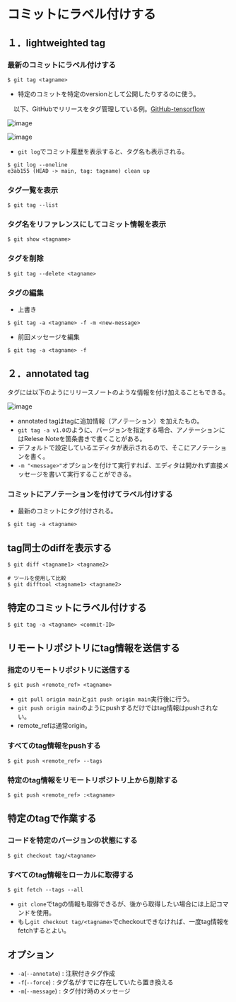 # コミットにラベル付けする

## １．lightweighted tag

### 最新のコミットにラベル付けする

```
$ git tag <tagname>
```

- 特定のコミットを特定のversionとして公開したりするのに使う。  

　以下、GitHubでリリースをタグ管理している例。[GitHub-tensorflow](https://github.com/tensorflow/tensorflow/tags)

![image](https://user-images.githubusercontent.com/85177462/123105617-e64b8000-d472-11eb-8c03-704af4c1efec.png)

![image](https://user-images.githubusercontent.com/85177462/123106062-480bea00-d473-11eb-90eb-b801832356b0.png)

- `git log`でコミット履歴を表示すると、タグ名も表示される。

```
$ git log --oneline
e3ab155 (HEAD -> main, tag: tagname) clean up
```

### タグ一覧を表示

```
$ git tag --list
```

### タグ名をリファレンスにしてコミット情報を表示

```
$ git show <tagname>
```

### タグを削除

```
$ git tag --delete <tagname>
```

### タグの編集

- 上書き

```
$ git tag -a <tagname> -f -m <new-message>
```

- 前回メッセージを編集

```
$ git tag -a <tagname> -f
```


## ２．annotated tag

タグには以下のようにリリースノートのような情報を付け加えることもできる。

![image](https://user-images.githubusercontent.com/85177462/123119686-b4d8b180-d47e-11eb-8d69-bc3ccf2ebfd6.png)

- annotated tagはtagに追加情報（アノテーション）を加えたもの。
- `git tag -a v1.0`のように、バージョンを指定する場合、アノテーションにはRelese Noteを箇条書きで書くことがある。
- デフォルトで設定しているエディタが表示されるので、そこにアノテーションを書く。
- `-m "<message>"`オプションを付けて実行すれば、エディタは開かれず直接メッセージを書いて実行することができる。

### コミットにアノテーションを付けてラベル付けする

- 最新のコミットにタグ付けされる。

```
$ git tag -a <tagname>
```

## tag同士のdiffを表示する

```
$ git diff <tagname1> <tagname2>

# ツールを使用して比較
$ git difftool <tagname1> <tagname2>
```

## 特定のコミットにラベル付けする

```
$ git tag -a <tagname> <commit-ID>
```

## リモートリポジトリにtag情報を送信する

### 指定のリモートリポジトリに送信する
```
$ git push <remote_ref> <tagname>
```
- `git pull origin main`と`git push origin main`実行後に行う。
- `git push origin main`のようにpushするだけではtag情報はpushされない。
- remote_refは通常origin。

### すべてのtag情報をpushする
```
$ git push <remote_ref> --tags
```

### 特定のtag情報をリモートリポジトリ上から削除する
```
$ git push <remote_ref> :<tagname>
```

## 特定のtagで作業する

### コードを特定のバージョンの状態にする
```
$ git checkout tag/<tagname>
```

### すべてのtag情報をローカルに取得する
```
$ git fetch --tags --all
```
- `git clone`でtagの情報も取得できるが、後から取得したい場合には上記コマンドを使用。
- もし`git checkout tag/<tagname>`でcheckoutできなければ、一度tag情報をfetchするとよい。

## オプション
- `-a`(`--annotate`) : 注釈付きタグ作成
- `-f`(`--force`) : タグ名がすでに存在していたら置き換える
- `-m`(`--message`) : タグ付け時のメッセージ